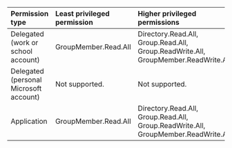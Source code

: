 |Permission type|Least privileged permission|Higher privileged permissions|
|:---|:---|:---|
|Delegated (work or school account)|GroupMember.Read.All|Directory.Read.All, Group.Read.All, Group.ReadWrite.All, GroupMember.ReadWrite.All|
|Delegated (personal Microsoft account)|Not supported.|Not supported.|
|Application|GroupMember.Read.All|Directory.Read.All, Group.Read.All, Group.ReadWrite.All, GroupMember.ReadWrite.All|

